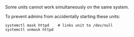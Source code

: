 Some units cannot work simultaneously on the same system.

To prevent admins from accidentally starting these units:
```
systemctl mask httpd    # links unit to /dev/null
systemctl unmask httpd
```
